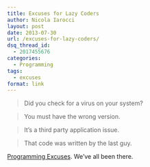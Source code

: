 ```yaml
---
title: Excuses for Lazy Coders
author: Nicola Iarocci
layout: post
date: 2013-07-30
url: /excuses-for-lazy-coders/
dsq_thread_id:
  - 2017455676
categories:
  - Programming
tags:
  - excuses
format: link
---
```

> Did you check for a virus on your system?
  
> You must have the wrong version.
  
> It&#8217;s a third party application issue.
  
> That code was written by the last guy. 

<a href="http://programmingexcuses.com/" target="_blank">Programming Excuses</a>. We&#8217;ve all been there.
